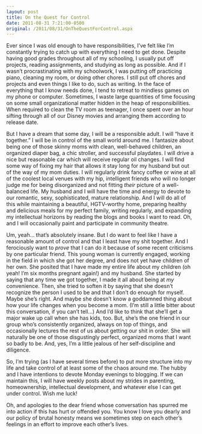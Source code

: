 ```yaml
---
layout: post
title: On the Quest for Control
date: 2011-08-31 7:21:00-0500
original: /2011/08/31/OnTheQuestForControl.aspx
---
```

Ever since I was old enough to have responsibilities, I’ve felt like I’m constantly trying to catch up with everything I need to get done. Despite having good grades throughout all of my schooling, I usually put off projects, reading assignments, and studying as long as possible. And if I wasn’t procrastinating with my schoolwork, I was putting off practicing piano, cleaning my room, or doing other chores. I still put off chores and projects and even things I like to do, such as writing. In the face of everything that I know needs done, I tend to retreat to mindless games on my phone or computer. Sometimes, I waste large quantities of time focusing on some small organizational matter hidden in the heap of responsibilities. When required to clean the TV room as teenager, I once spent over an hour sifting through all of our Disney movies and arranging them according to release date.

But I have a dream that some day, I will be a responsible adult. I will “have it together.” I will be in control of the small world around me. I fantasize about being one of those skinny moms with clean, well-behaved children, an organized diaper bag, a chic stroller, and successful playdates. I will drive a nice but reasonable car which will receive regular oil changes. I will find some way of fixing my hair that allows it stay long for my husband but out of the way of my mom duties. I will regularly drink fancy coffee or wine at all of the coolest local venues with my hip, intelligent friends who will no longer judge me for being disorganized and not fitting *their* picture of a well-balanced life. My husband and I will have the time and energy to devote to our romantic, sexy, sophisticated, mature relationship. And I will do all of this while maintaining a beautiful, HGTV-worthy home, preparing healthy and delicious meals for my perfect family, writing regularly, and expanding my intellectual horizons by reading the blogs and books I want to read. Oh, and I will occasionally paint and participate in community theatre.

Um, yeah… that’s absolutely insane. But I do want to feel like I have a reasonable amount of control and that I least have my shit together. And I ferociously want to *prove* that I can do it because of some recent criticisms by one particular friend. This young woman is currently engaged, working in the field in which she got her degree, and does not yet have children of her own. She posited that I have made my entire life about my children (oh yeah! I’m six months pregnant again!) and my husband. She started by saying that any time we got together, I made it all about being at *my* convenience. Then, she tried to soften it by saying that she doesn’t recognize the person I used to be and that I don’t do enough for myself. Maybe she’s right. And maybe she doesn’t know a goddamned thing about how your life changes when you become a mom. (I’m still a little bitter about this conversation, if you can’t tell…) And I’d like to think that she’ll get a major wake up call when she has kids, too. But, she’s the one friend in our group who’s consistently organized, always on top of things, and occasionally lectures the rest of us about getting our shit in order. She will naturally be one of those disgustingly perfect, organized moms that I want so badly to be. And, yes, I’m a little jealous of her self-discipline and diligence.

So, I’m trying (as I have several times before) to put more structure into my life and take control of at least some of the chaos around me. The hubby and I have intentions to devote Monday evenings to blogging. If we can maintain this, I will have weekly posts about my strides in parenting, homeownership, intellectual development, and whatever else I can get under control. Wish me luck!

Oh, and apologies to the dear friend whose conversation has spurred me into action if this has hurt or offended you. You know I love you dearly and our policy of brutal honesty means we sometimes step on each other’s feelings in an effort to improve each other’s lives.